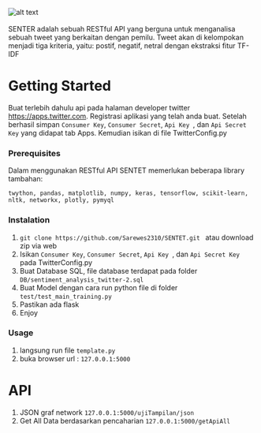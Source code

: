![alt text](https://raw.githubusercontent.com/Sarewes2310/SENTET/master/static/asset/Logo/senter2.png?token=AVp8RroIPfI2JxAkhoiin7WnAQvqSRycks5cZA6qwA%3D%3D)
<br><br>
SENTER adalah sebuah RESTful API yang berguna untuk menganalisa sebuah tweet yang berkaitan dengan pemilu. Tweet akan di kelompokan menjadi tiga kriteria, yaitu: postif, negatif, netral dengan ekstraksi fitur TF-IDF 
# Getting Started
Buat terlebih dahulu api pada halaman developer twitter https://apps.twitter.com. Registrasi aplikasi yang telah anda buat.
Setelah berhasil simpan ```Consumer Key```, ```Consumer Secret```, ```Api Key ```, dan ```Api Secret Key``` yang didapat tab Apps.
Kemudian isikan di file TwitterConfig.py

### Prerequisites
Dalam menggunakan RESTful API SENTET memerlukan beberapa library tambahan:
```
twython, pandas, matplotlib, numpy, keras, tensorflow, scikit-learn, nltk, networkx, plotly, pymyql
```

### Instalation

1. ```git clone https://github.com/Sarewes2310/SENTET.git ``` atau download zip via web
2. Isikan ```Consumer Key```, ```Consumer Secret```, ```Api Key ```, dan ```Api Secret Key``` pada TwitterConfig.py
3. Buat Database SQL, file database terdapat pada folder ```DB/sentiment_analysis_twitter-2.sql``` 
4. Buat Model dengan cara run python file di folder ```test/test_main_training.py```
5. Pastikan ada flask
6. Enjoy

### Usage 

1. langsung run file ```template.py```
2. buka browser url : ```127.0.0.1:5000```

# API
1. JSON graf network ```127.0.0.1:5000/ujiTampilan/json ```
2. Get All Data berdasarkan pencaharian ```127.0.0.1:5000/getApiAll```
